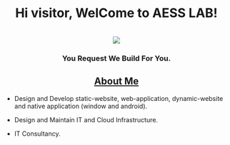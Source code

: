 <h1 align="center">Hi visitor, WelCome to AESS LAB!</h1>
<p align="center">

<br>
<img src="https://komarev.com/ghpvc/?username=aesslabs&color=blue">
</p>
<h3 align="center">You Request We Build For You.</h3>
<h2 align="center"><u>About Me</u></h2>
<p align="center">

 - Design and Develop static-website, web-application, dynamic-website and native application (window and android).
 
 - Design and Maintain IT and Cloud Infrastructure.
   
 - IT Consultancy.

</p>
